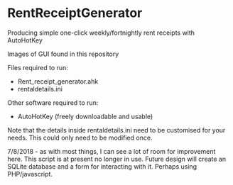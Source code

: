 # RentReceiptGenerator
Producing simple one-click weekly/fortnightly rent receipts with AutoHotKey

Images of GUI found in this repository

Files required to run:
* Rent_receipt_generator.ahk
* rentaldetails.ini

Other software required to run:
* AutoHotKey (freely downloadable and usable)

Note that the details inside rentaldetails.ini need to be customised for your needs.
This could only need to be modified once.

7/8/2018 - as with most things, I can see a lot of room for improvement here. This script is at present no longer in use. Future design will create an SQLite database and a form for interacting with it. Perhaps using PHP/javascript.
